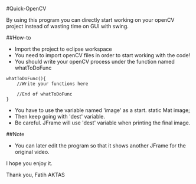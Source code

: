 ﻿#Quick-OpenCV

By using this program you can directly start working on your openCV project instead of wasting time on GUI with swing.

##How-to
 - Import the project to eclipse workspace
 - You need to import openCV files in order to start working with the code!
 - You should write your openCV process under the function named whatToDoFunc
```
whatToDoFunc(){
	//Write your functions here

	//End of whatToDoFunc
}
```

 - You have to use the variable named 'image' as a start.
	static Mat image;
 - Then keep going with 'dest' variable.
 - Be careful. JFrame will use 'dest' variable when printing the final image.

##Note
 - You can later edit the program so that it shows another JFrame for the original video.


I hope you enjoy it.

Thank you,
Fatih AKTAS
